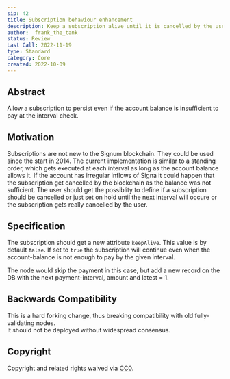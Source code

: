 ```yaml
---
sip: 42
title: Subscription behaviour enhancement
description: Keep a subscription alive until it is cancelled by the user
author:  frank_the_tank
status: Review
Last Call: 2022-11-19
type: Standard
category: Core
created: 2022-10-09
---
```

## Abstract
Allow a subscription to persist even if the account balance is insufficient to pay at the interval check.

## Motivation
Subscriptions are not new to the Signum blockchain. They could be used since the start in 2014. The current implementation is similar to a standing order, which gets executed at each interval as long as the account balance allows it. If the account has irregular inflows of Signa it could happen that the subscription get cancelled by the blockchain as the balance was not sufficient. The user should get the possiblity to define if a subscription should be cancelled or just set on hold until the next interval will occure or the subscription gets really cancelled by the user. 

## Specification
The subscription should get a new attribute `keepAlive`. This value is by default `false`. 
If set to `true` the subscription will continue even when the account-balance is not enough to pay by the given interval.

The node would skip the payment in this case, but add a new record on the DB with the next payment-interval, amount and latest = 1.

## Backwards Compatibility  
This is a hard forking change, thus breaking compatibility with old fully-validating nodes.  
It should not be deployed without widespread consensus.

## Copyright
Copyright and related rights waived via [CC0](https://creativecommons.org/publicdomain/zero/1.0/).
